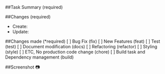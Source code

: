 ##Task Summary (required)

##Changes (required)

- Create:
- Update:

##Changes made (\*required)
[ ] Bug Fix (fix)
[ ] New Features (feat)
[ ] Test (test)
[ ] Document modification (docs)
[ ] Refactoring (refactor)
[ ] Styling (style)
[ ] ETC, No production code change (chore)
[ ] Build task and Dependency management (build)

##Screenshot 📷
